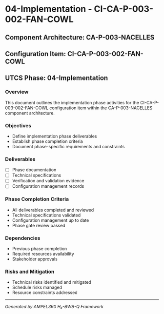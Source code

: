 # 04-Implementation - CI-CA-P-003-002-FAN-COWL

## Component Architecture: CA-P-003-NACELLES
## Configuration Item: CI-CA-P-003-002-FAN-COWL
## UTCS Phase: 04-Implementation

### Overview
This document outlines the implementation phase activities for the CI-CA-P-003-002-FAN-COWL configuration item within the CA-P-003-NACELLES component architecture.

### Objectives
- Define implementation phase deliverables
- Establish phase completion criteria
- Document phase-specific requirements and constraints

### Deliverables
- [ ] Phase documentation
- [ ] Technical specifications
- [ ] Verification and validation evidence
- [ ] Configuration management records

### Phase Completion Criteria
- All deliverables completed and reviewed
- Technical specifications validated
- Configuration management up to date
- Phase gate review passed

### Dependencies
- Previous phase completion
- Required resources availability
- Stakeholder approvals

### Risks and Mitigation
- Technical risks identified and mitigated
- Schedule risks managed
- Resource constraints addressed

---
*Generated by AMPEL360 H₂-BWB-Q Framework*
